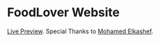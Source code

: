# FoodLover Website
 [Live Preview](https://food-lover-website.vercel.app/).
Special Thanks to [Mohamed Elkashef](https://www.youtube.com/watch?v=hE0azYXN_W0&list=PLU0wE7dsJI8QWlkQphNZXMICIDo6u5IWR&index=3&pp=iAQB).
